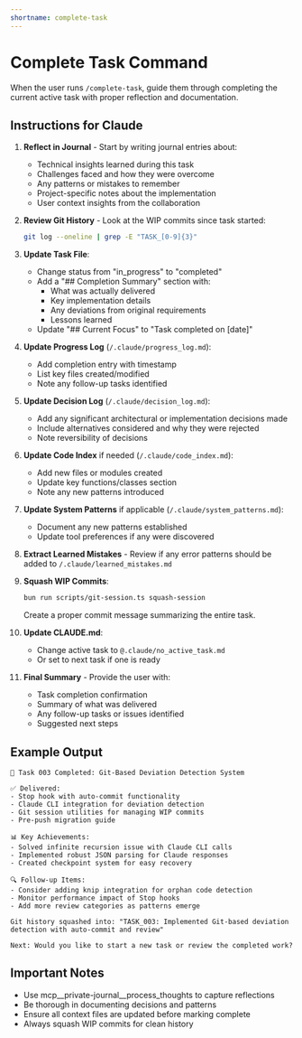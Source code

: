 ```yaml
---
shortname: complete-task
---
```


# Complete Task Command

When the user runs `/complete-task`, guide them through completing the current active task with proper reflection and documentation.

## Instructions for Claude

1. **Reflect in Journal** - Start by writing journal entries about:
   - Technical insights learned during this task
   - Challenges faced and how they were overcome
   - Any patterns or mistakes to remember
   - Project-specific notes about the implementation
   - User context insights from the collaboration

2. **Review Git History** - Look at the WIP commits since task started:
   ```bash
   git log --oneline | grep -E "TASK_[0-9]{3}"
   ```

3. **Update Task File**:
   - Change status from "in_progress" to "completed"
   - Add a "## Completion Summary" section with:
     - What was actually delivered
     - Key implementation details
     - Any deviations from original requirements
     - Lessons learned
   - Update "## Current Focus" to "Task completed on [date]"

4. **Update Progress Log** (`/.claude/progress_log.md`):
   - Add completion entry with timestamp
   - List key files created/modified
   - Note any follow-up tasks identified

5. **Update Decision Log** (`/.claude/decision_log.md`):
   - Add any significant architectural or implementation decisions made
   - Include alternatives considered and why they were rejected
   - Note reversibility of decisions

6. **Update Code Index** if needed (`/.claude/code_index.md`):
   - Add new files or modules created
   - Update key functions/classes section
   - Note any new patterns introduced

7. **Update System Patterns** if applicable (`/.claude/system_patterns.md`):
   - Document any new patterns established
   - Update tool preferences if any were discovered

8. **Extract Learned Mistakes** - Review if any error patterns should be added to `/.claude/learned_mistakes.md`

9. **Squash WIP Commits**:
   ```bash
   bun run scripts/git-session.ts squash-session
   ```
   Create a proper commit message summarizing the entire task.

10. **Update CLAUDE.md**:
    - Change active task to `@.claude/no_active_task.md`
    - Or set to next task if one is ready

11. **Final Summary** - Provide the user with:
    - Task completion confirmation
    - Summary of what was delivered
    - Any follow-up tasks or issues identified
    - Suggested next steps

## Example Output

```
📝 Task 003 Completed: Git-Based Deviation Detection System

✅ Delivered:
- Stop hook with auto-commit functionality
- Claude CLI integration for deviation detection
- Git session utilities for managing WIP commits
- Pre-push migration guide

📊 Key Achievements:
- Solved infinite recursion issue with Claude CLI calls
- Implemented robust JSON parsing for Claude responses
- Created checkpoint system for easy recovery

🔍 Follow-up Items:
- Consider adding knip integration for orphan code detection
- Monitor performance impact of Stop hooks
- Add more review categories as patterns emerge

Git history squashed into: "TASK_003: Implemented Git-based deviation detection with auto-commit and review"

Next: Would you like to start a new task or review the completed work?
```

## Important Notes

- Use mcp__private-journal__process_thoughts to capture reflections
- Be thorough in documenting decisions and patterns
- Ensure all context files are updated before marking complete
- Always squash WIP commits for clean history